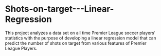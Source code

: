 # Shots-on-target---Linear-Regression
This project analyzes a data set on all time Premier League soccer players’ statistics with the purpose of developing a linear regression model that can predict the number of shots on target from various features of Premier League Players.
